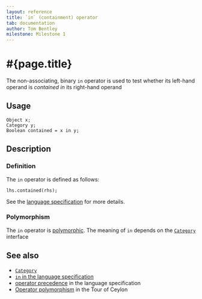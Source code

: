 ```yaml
---
layout: reference
title: `in` (containment) operator
tab: documentation
author: Tom Bentley
milestone: Milestone 1
---
```


# #{page.title}

The non-associating, binary `in` operator is used to test whether its left-hand 
operand is *contained in* its right-hand operand

## Usage 

    Object x;
    Category y;
    Boolean contained = x in y;

## Description

### Definition
The `in` operator is defined as follows:

    lhs.contained(rhs);

See the [language specification](#{site.urls.spec}#equalitycomparison) for more details.

### Polymorphism

The `in` operator is [polymorphic](/documentation/reference/operator/operator-polymorphism). 
The meaning of `in` depends on the 
[`Category`](../../ceylon.language/Category) interface

## See also

* [`Category`](../../ceylon.language/Category)
* [`in` in the language specification](#{site.urls.spec}#equalitycomparison)
* [operator precedence](#{site.urls.spec}#operatorprecedence) in the 
  language specification
* [Operator polymorphism](/documentation/tour/language-module/#operator_polymorphism) 
  in the Tour of Ceylon

